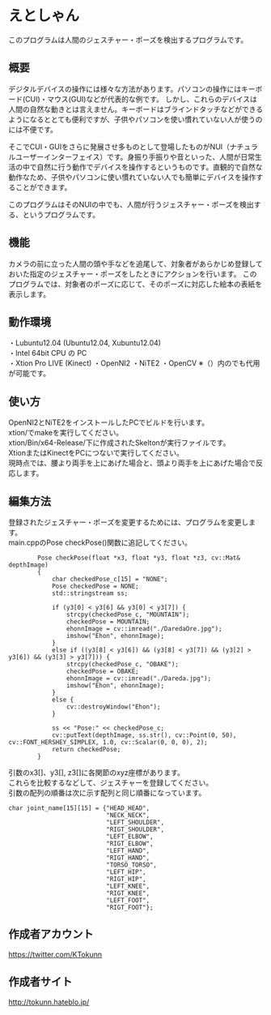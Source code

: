 えとしゃん
==========

このプログラムは人間のジェスチャー・ポーズを検出するプログラムです。  

  

概要
----
デジタルデバイスの操作には様々な方法があります。パソコンの操作にはキーボード(CUI)・マウス(GUI)などが代表的な例です。
しかし、これらのデバイスは人間の自然な動きとは言えません。キーボードはブラインドタッチなどができるようになるととても便利ですが、子供やパソコンを使い慣れていない人が使うのには不便です。

そこでCUI・GUIをさらに発展させ多ものとして登場したものがNUI（ナチュラルユーザーインターフェイス）です。身振り手振りや音といった、人間が日常生活の中で自然に行う動作でデバイスを操作するというものです。直観的で自然な動作なため、子供やパソコンに使い慣れていない人でも簡単にデバイスを操作することができます。

このプログラムはそのNUIの中でも、人間が行うジェスチャー・ポーズを検出する、というプログラムです。


機能
----
カメラの前に立った人間の頭や手などを追尾して、対象者があらかじめ登録しておいた指定のジェスチャー・ポーズをしたときにアクションを行います。
このプログラムでは、対象者のポーズに応じて、そのポーズに対応した絵本の表紙を表示します。


動作環境
--------
・Lubuntu12.04 (Ubuntu12.04, Xubuntu12.04)  
・Intel 64bit CPU の PC  
・Xtion Pro LIVE (Kinect) 
・OpenNI2
・NiTE2
・OpenCV
※（）内のでも代用が可能です。  

使い方
------
OpenNI2とNiTE2をインストールしたPCでビルドを行います。  
xtion/でmakeを実行してください。  
xtion/Bin/x64-Release/下に作成されたSkeltonが実行ファイルです。  
XtionまたはKinectをPCにつないで実行してください。  
現時点では、腰より両手を上にあげた場合と、頭より両手を上にあげた場合で反応します。  

編集方法
--------
登録されたジェスチャー・ポーズを変更するためには、プログラムを変更します。  
main.cppのPose checkPose()関数に追記してください。  
```lang
        Pose checkPose(float *x3, float *y3, float *z3, cv::Mat& depthImage)
        {
            char checkedPose_c[15] = "NONE";
            Pose checkedPose = NONE;
            std::stringstream ss;

            if (y3[0] < y3[6] && y3[0] < y3[7]) {
                strcpy(checkedPose_c, "MOUNTAIN");
                checkedPose = MOUNTAIN;
                ehonnImage = cv::imread("./DaredaOre.jpg");
                imshow("Ehon", ehonnImage);
            }
            else if ((y3[8] < y3[6]) && (y3[8] < y3[7]) && (y3[2] > y3[6]) && (y3[3] > y3[7])) {
                strcpy(checkedPose_c, "OBAKE");
                checkedPose = OBAKE;
                ehonnImage = cv::imread("./Dareda.jpg");
                imshow("Ehon", ehonnImage);
            }
            else {
                cv::destroyWindow("Ehon");
            }
            
            ss << "Pose:" << checkedPose_c;
            cv::putText(depthImage, ss.str(), cv::Point(0, 50), cv::FONT_HERSHEY_SIMPLEX, 1.0, cv::Scalar(0, 0, 0), 2);
            return checkedPose;
        }
```
引数のx3[]、y3[], z3[]に各関節のxyz座標があります。  
これらを比較するなどして、ジェスチャーを登録してください。  
引数の配列の順番は次に示す配列と同じ順番になっています。  
```lang
char joint_name[15][15] = {"HEAD_HEAD",
                           "NECK_NECK",
                           "LEFT_SHOULDER",
                           "RIGT_SHOULDER",
                           "LEFT_ELBOW",
                           "RIGT_ELBOW",
                           "LEFT_HAND",
                           "RIGT_HAND",
                           "TORSO_TORSO",
                           "LEFT_HIP",
                           "RIGT_HIP",
                           "LEFT_KNEE",
                           "RIGT_KNEE",
                           "LEFT_FOOT",
                           "RIGT_FOOT"};
```

作成者アカウント
----------------
https://twitter.com/KTokunn  

作成者サイト
-------------
http://tokunn.hateblo.jp/  
